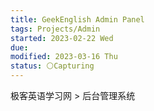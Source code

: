 ```yaml
---
title: GeekEnglish Admin Panel
tags: Projects/Admin
started: 2023-02-22 Wed
due:
modified: 2023-03-16 Thu
status: ⚪Capturing
---
```

极客英语学习网 > 后台管理系统 